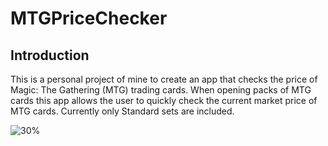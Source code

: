 # MTGPriceChecker

## Introduction
This is a personal project of mine to create an app that checks the price of Magic: The Gathering (MTG) trading cards.
When opening packs of MTG cards this app allows the user to quickly check the current market price of MTG cards.
Currently only Standard sets are included.

![30%](app/demo/demo.gif)
